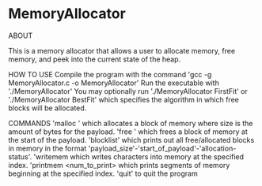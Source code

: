 # MemoryAllocator

ABOUT

This is a memory allocator that allows a user to allocate memory, free memory, and peek into the current state of the heap. 

HOW TO USE
    Compile the program with the command 'gcc -g MemoryAllocator.c -o MemoryAllocator'
    Run the executable with './MemoryAllocator'
    You may optionally run './MemoryAllocator FirstFit' or './MemoryAllocator BestFit' which specifies the algorithm in which free blocks will be allocated.

COMMANDS
    'malloc <size>' which allocates a block of memory where size is the amount of bytes for the payload.
    'free <index>' which frees a block of memory at the start of the payload.
    'blocklist' which prints out all free/allocated blocks in memory in the format 'payload_size'-'start_of_payload'-'allocation-status'.
    'writemem <index> <data> which writes characters into memory at the specified index.
    'printmem <index> <num_to_print> which prints segments of memory beginning at the specified index.
    'quit' to quit the program
    



